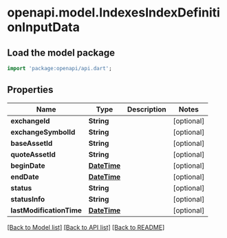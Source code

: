 # openapi.model.IndexesIndexDefinitionInputData

## Load the model package
```dart
import 'package:openapi/api.dart';
```

## Properties
Name | Type | Description | Notes
------------ | ------------- | ------------- | -------------
**exchangeId** | **String** |  | [optional] 
**exchangeSymbolId** | **String** |  | [optional] 
**baseAssetId** | **String** |  | [optional] 
**quoteAssetId** | **String** |  | [optional] 
**beginDate** | [**DateTime**](DateTime.md) |  | [optional] 
**endDate** | [**DateTime**](DateTime.md) |  | [optional] 
**status** | **String** |  | [optional] 
**statusInfo** | **String** |  | [optional] 
**lastModificationTime** | [**DateTime**](DateTime.md) |  | [optional] 

[[Back to Model list]](../README.md#documentation-for-models) [[Back to API list]](../README.md#documentation-for-api-endpoints) [[Back to README]](../README.md)


